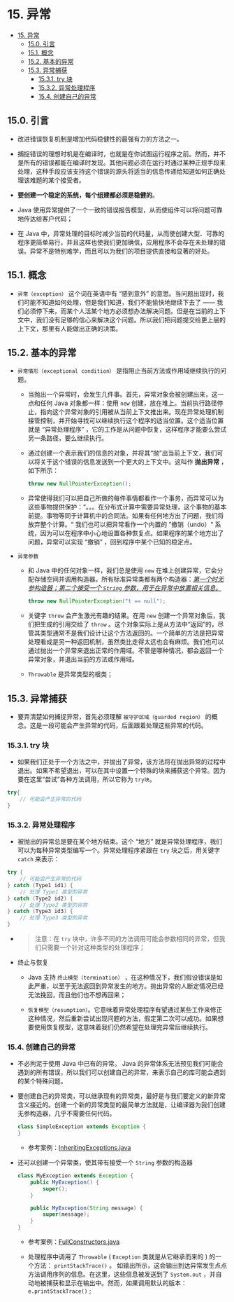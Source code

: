 # 15. 异常

- [15. 异常](#15-异常)
  - [15.0. 引言](#150-引言)
  - [15.1. 概念](#151-概念)
  - [15.2. 基本的异常](#152-基本的异常)
  - [15.3. 异常捕获](#153-异常捕获)
    - [15.3.1. try 块](#1531-try-块)
    - [15.3.2. 异常处理程序](#1532-异常处理程序)
    - [15.4. 创建自己的异常](#154-创建自己的异常)

## 15.0. 引言

- 改进错误恢复机制是增加代码稳健性的最强有力的方法之一。

- 捕捉错误的理想时机是在编译时，也就是在你试图运行程序之前。然而，并不是所有的错误都能在编译时发现。其他问题必须在运行时通过某种正规手段来处理，这种手段应该支持这个错误的源头将适当的信息传递给知道如何正确处理该难题的某个接受者。

- **要创建一个稳定的系统，每个组建都必须是稳健的**。

- Java 使用异常提供了一个一致的错误报告模型，从而使组件可以将问题可靠地传达给客户代码；

- 在 Java 中，异常处理的目标时减少当前的代码量，从而使创建大型、可靠的程序更简单易行，并且这样也使我们更加确信，应用程序不会存在未处理的错误。异常不是特别难学，而且可以为我们的项目提供直接和显著的好处。

## 15.1. 概念

- `异常（exception）` 这个词在英语中有 “感到意外” 的意思。当问题出现时，我们可能不知道如何处理，但是我们知道，我们不能愉快地继续下去了 —— 我们必须停下来，而某个人活某个地方必须想办法解决问题。但是在当前的上下文中，我们没有足够的信心来解决这个问题。所以我们把问题提交给更上层的上下文，那里有人能做出正确的决策。

## 15.2. 基本的异常

- `异常情形（exceptional condition）` 是指阻止当前方法或作用域继续执行的问题。
  
  - 当抛出一个异常时，会发生几件事。首先，异常对象会被创建出来，这一点和任何 Java 对象都一样：使用 `new` 创建，放在堆上。当前执行路径停止，指向这个异常对象的引用被从当前上下文推出来。现在异常处理机制接管控制，并开始寻找可以继续执行这个程序的适当位置。这个适当位置就是 “异常处理程序” ，它的工作是从问题中恢复，这样程序才能要么尝试另一条路径，要么继续执行。

  - 通过创建一个表示我们的信息的对象，并将其“抛”出当前上下文，我们可以将关于这个错误的信息发送到一个更大的上下文中。这叫作 **抛出异常** ，如下所示：

    ``` java
    throw new NullPointerException();
    ```

  - 异常使得我们可以把自己所做的每件事情都看作一个事务，而异常可以为这些事物提供保护：“。。。在分布式计算中需要异常处理，这个事物的基本前提。事物等同于计算机中的合同法。如果有任何地方出了问题，我们将放弃整个计算。“ 我们也可以把异常看作一个内置的 ”撤销（undo）“ 系统，因为可以在程序中小心地设置各种恢复点。如果程序的某个地方出了问题，异常可以实现 “撤销” ，回到程序中某个已知的稳定点。

- `异常参数`

  - 和 Java 中的任何对象一样，我们总是使用 `new` 在堆上创建异常，它会分配存储空间并调用构造器。所有标准异常类都有两个构造器：<u>*第一个时无参构造器；第二个接受一个 `String` 参数，用于在异常中放置相关信息。*</u>

    ``` java
    throw new NullPointerException("t == null");
    ```

  - 关键字 `throw` 会产生激光有趣的结果。在用 `new` 创建一个异常对象后，我们把生成的引用交给了 `throw` 。这个对象实际上是从方法中“返回”的，尽管其类型通常不是我们设计让这个方法返回的。一个简单的方法是把异常处理看成是另一种返回机制，虽然类比走得太远也会有麻烦。我们也可以通过抛出一个异常来退出正常的作用域。不管是哪种情况，都会返回一个异常对象，并退出当前的方法或作用域。

  - `Throwable` 是异常类型的根类；

## 15.3. 异常捕获

- 要弄清楚如何捕捉异常，首先必须理解 `被守护区域（guarded region）` 的概念。这是一段可能会产生异常的代码，后面跟着处理这些异常的代码。

### 15.3.1. try 块

- 如果我们正处于一个方法之中，并抛出了异常，该方法将在抛出异常的过程中退出。如果不希望退出，可以在其中设置一个特殊的块来捕获这个异常。因为要在这里“尝试”各种方法调用，所以它称为 `try块`。

``` java
try{
    // 可能会产生异常的代码
}
```

### 15.3.2. 异常处理程序

- 被抛出的异常总是要在某个地方结束。这个 “地方” 就是异常处理程序，我们可以为每种异常类型编写一个。异常处理程序紧跟在 `try` 块之后，用关键字 `catch` 来表示：

``` java
try {
    // 可能会产生异常的代码
} catch (Type1 id1) {
    // 处理 Type1 类型的异常
} catch (Type2 id2) {
    // 处理 Type2 类型的异常
} catch (Type3 id3) {
    // 处理 Type3 类型的异常
}
```

- > 注意：在 `try` 块中，许多不同的方法调用可能会参数相同的异常，但我们只需要一个针对这种类型的处理程序；

- 终止与恢复

  - Java 支持 `终止模型（termination）` ，在这种情况下，我们假设错误是如此严重，以至于无法返回到异常发生的地方。抛出异常的人断定情况已经无法挽回，而且他们也不想再回来；

  - `恢复模型（resumption）`。它意味着异常处理程序有望通过某些工作来修正这种情况，然后重新尝试出现问题的方法，假定第二次可以成功。如果想要使用恢复模型，这意味着我们仍然希望在处理完异常后继续执行。

### 15.4. 创建自己的异常

- 不必拘泥于使用 Java 中已有的异常。 Java 的异常体系无法预见我们可能会遇到的所有错误，所以我们可以创建自己的异常，来表示自己的库可能会遇到的某个特殊问题。

- 要创建自己的异常类，可以继承现有的异常类，最好是与我们要定义的新异常含义接近的。创建一个新的异常类型的最简单方法就是，让编译器为我们创建无参构造器，几乎不需要任何代码。

    ``` java
    class SimpleException extends Exception {
    }
    ```

  - 参考案例：[InheritingExceptions.java](./code/src/main/java/pers/xgo/onjava/chapter15_exceptions/InheritingExceptions.java)

- 还可以创建一个异常类，使其带有接受一个 `String` 参数的构造器

    ``` java
    class MyException extends Exception {
        public MyException() {
            super();
        }

        public MyException(String message) {
            super(message);
        }
    }
    ```

  - 参考案例：[FullConstructors.java](./code/src/main/java/pers/xgo/onjava/chapter15_exceptions/FullConstructors.java)

  - 处理程序中调用了 `Throwable` ( `Exception` 类就是从它继承而来的 ) 的一个方法： `printStackTrace()` 。 如输出所示，这会输出到达异常发生点点方法调用序列的信息。在这里，这些信息被发送到了 `System.out` ，并自动地被捕获和显示在输出中。然而，如果调用默认的版本：`e.printStackTrace()` ;